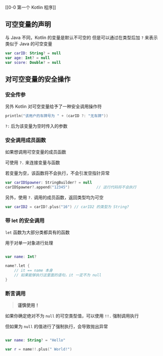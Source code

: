 [[0-0 第一个 Kotlin 程序]]

## 可空变量的声明

与 Java 不同，Kotlin 的变量是默认不可空的
但是可以通过在类型后加 `?` 来表示类似于 Java 的可空变量

``` kotlin
var carID: String? = null
var age: Int? = null
var score: Double? = null
```


## 对可空变量的安全操作

### 安全传参

另外 Kotlin 对可空变量给予了一种安全调用操作符

``` kotlin
println("该用户的车牌号为 " + (carID ?: "无车牌"))
```

`?:` 后为该变量为空时传入的参数

### 安全调用成员函数

如果想调用可空变量的成员函数

可使用 `?.` 来连接变量与函数

若变量为空，该函数将不会执行，不会引发空指针异常

``` kotlin
var carIDSpawner: StringBuilder? = null  
carIDSpawner?.append("12345")            // 这行代码将不会执行
```

另外，使用 `?.` 调用的成员函数，返回类型均为可空

``` kotlin
var carID2 = carID?.plus("16") // carID2 的类型为 String?
```

### 带 let 的安全调用

`let` 函数为大部分类都具有的函数

用于对单一对象进行处理

``` kotlin

var name: Int?

name?.let {
	// it == name 本身
	// 如果能够执行这里面的语句，it 一定不为 null
}

```

### 断言调用

>**谨慎使用！**

如果你确定绝对不为 `null` 的可空类型值，可以使用 `!!.` 强制调用执行

但如果为 `null` 的值进行了强制执行，会导致抛出异常

``` kotlin

var name: String? = "Hello"

var r = name!!.plus(" World!")

```
